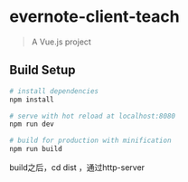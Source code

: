 # evernote-client-teach

> A Vue.js project

## Build Setup

``` bash
# install dependencies
npm install

# serve with hot reload at localhost:8080
npm run dev

# build for production with minification
npm run build

```
build之后，cd dist ，通过http-server

